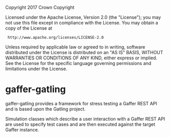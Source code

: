   Copyright 2017 Crown Copyright

  Licensed under the Apache License, Version 2.0 (the "License");
  you may not use this file except in compliance with the License.
  You may obtain a copy of the License at

     http://www.apache.org/licenses/LICENSE-2.0

  Unless required by applicable law or agreed to in writing, software
  distributed under the License is distributed on an "AS IS" BASIS,
  WITHOUT WARRANTIES OR CONDITIONS OF ANY KIND, either express or implied.
  See the License for the specific language governing permissions and
  limitations under the License.

gaffer-gatling
==================================

gaffer-gatling provides a framework for stress testing a Gaffer REST API and is based upon the Gatling project.

Simulation classes which describe a user interaction with a Gaffer REST API are used to specify test cases and are then executed against the target Gaffer instance.
